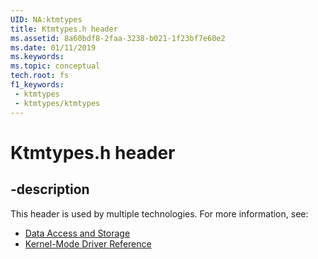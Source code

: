 ```yaml
---
UID: NA:ktmtypes
title: Ktmtypes.h header
ms.assetid: 8a60bdf8-2faa-3238-b021-1f23bf7e60e2
ms.date: 01/11/2019
ms.keywords: 
ms.topic: conceptual
tech.root: fs
f1_keywords:
 - ktmtypes
 - ktmtypes/ktmtypes
---
```


# Ktmtypes.h header


## -description

This header is used by multiple technologies. For more information, see:

- [Data Access and Storage](../_fs/index.md)
- [Kernel-Mode Driver Reference](../_kernel/index.md)

